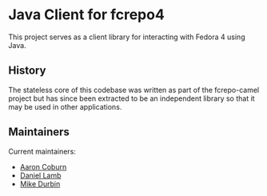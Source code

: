 Java Client for fcrepo4
=======================

This project serves as a client library for interacting with Fedora 4
using Java.

History
-------

The stateless core of this codebase was written as part of the 
fcrepo-camel project but has since been extracted to be an independent
library so that it may be used in other applications.

Maintainers
-----------

Current maintainers:
* [Aaron Coburn](https://github.com/acoburn)
* [Daniel Lamb](https://github.com/daniel-dgi)
* [Mike Durbin](https://github.com/mikedurbin)

